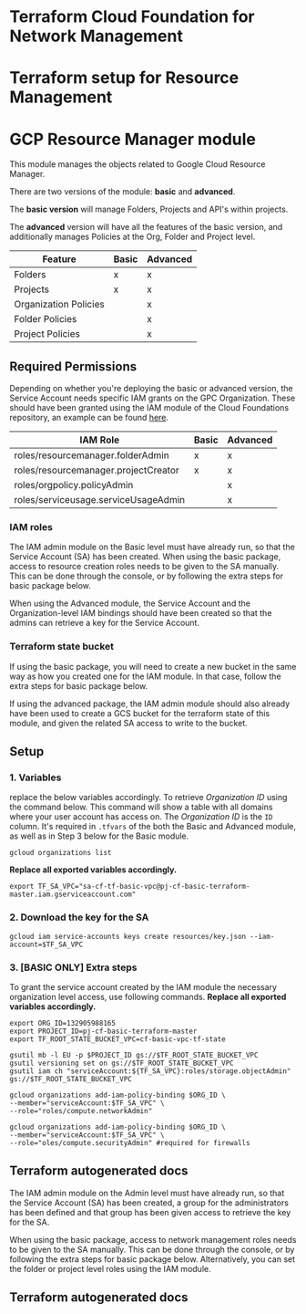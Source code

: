 
# Terraform Cloud Foundation for Network Management
# Terraform setup for Resource Management

# GCP Resource Manager module

This module manages the objects related to Google Cloud Resource Manager.

There are two versions of the module: **basic** and **advanced**.

The **basic version** will manage Folders, Projects and API's within projects.

The **advanced** version will have all the features of the basic version, and additionally manages Policies at the Org, Folder and Project level.

| Feature               | Basic | Advanced |
|-----------------------|-------|----------|
| Folders               |   x   |     x    |
| Projects              |   x   |     x    |
| Organization Policies |       |     x    |
| Folder Policies       |       |     x    |
| Project Policies      |       |     x    |


## Required Permissions

Depending on whether you're deploying the basic or advanced version, the Service Account needs specific IAM grants on the GPC Organization.
These should have been granted using the IAM module of the Cloud Foundations repository, an example can be found [here](https://github.com/devoteamgcloud/tf-gcp-foundation-samples-iam/blob/main/iam-advanced-admin/sample.tfvars#L167).

| IAM Role                             | Basic | Advanced |
|--------------------------------------|-------|----------|
| roles/resourcemanager.folderAdmin    |   x   |     x    |
| roles/resourcemanager.projectCreator |   x   |     x    |
| roles/orgpolicy.policyAdmin          |       |     x    |
| roles/serviceusage.serviceUsageAdmin |       |     x    |


### IAM roles
The IAM admin module on the Basic level must have already run, so that the Service Account (SA) has been created.
When using the basic package, access to resource creation roles needs to be given to the SA manually.
This can be done through the console, or by following the extra steps for basic package below.

When using the Advanced module, the Service Account and the Organization-level IAM bindings should have been created
so that the admins can retrieve a key for the Service Account.

### Terraform state bucket

If using the basic package, you will need to create a new bucket in the same way as how you created one for the IAM module.
In that case, follow the extra steps for basic package below.

If using the advanced package, the IAM admin module should also already have been used to create a GCS
bucket for the terraform state of this module, and given the related SA access to write to the bucket.

## Setup

### 1. Variables
replace the below variables accordingly. To retrieve *Organization ID* using the command below. This command will show a table with all domains where your user account has access on. The *Organization ID* is the `ID` column. It's required in `.tfvars` of the both the Basic and Advanced module, as well as in Step 3 below for the Basic module.
```shell
gcloud organizations list
```

**Replace all exported variables accordingly.**
```shell
export TF_SA_VPC="sa-cf-tf-basic-vpc@pj-cf-basic-terraform-master.iam.gserviceaccount.com"
```

### 2. Download the key for the SA

```shell
gcloud iam service-accounts keys create resources/key.json --iam-account=$TF_SA_VPC
```


### 3. [BASIC ONLY] Extra steps
To grant the service account created by the IAM module the necessary organization level access, use following commands.
**Replace all exported variables accordingly.**

```shell
export ORG_ID=132905988165
export PROJECT_ID=pj-cf-basic-terraform-master
export TF_ROOT_STATE_BUCKET_VPC=cf-basic-vpc-tf-state

gsutil mb -l EU -p $PROJECT_ID gs://$TF_ROOT_STATE_BUCKET_VPC
gsutil versioning set on gs://$TF_ROOT_STATE_BUCKET_VPC
gsutil iam ch "serviceAccount:${TF_SA_VPC}:roles/storage.objectAdmin" gs://$TF_ROOT_STATE_BUCKET_VPC

gcloud organizations add-iam-policy-binding $ORG_ID \
--member="serviceAccount:$TF_SA_VPC" \
--role="roles/compute.networkAdmin"

gcloud organizations add-iam-policy-binding $ORG_ID \
--member="serviceAccount:$TF_SA_VPC" \
--role="oles/compute.securityAdmin" #required for firewalls
```


## Terraform autogenerated docs

<!-- BEGINNING OF PRE-COMMIT-TERRAFORM DOCS HOOK -->
<!-- END OF PRE-COMMIT-TERRAFORM DOCS HOOK -->






The IAM admin module on the Admin level must have already run, so that the Service Account (SA) has been created, a group
for the administrators has been defined and that group has been given access to retrieve the key for the SA.

When using the basic package, access to network management roles needs to be given to the SA manually. This can be done through the console,
or by following the extra steps for basic package below. Alternatively, you can set the folder or project level roles using the IAM module.
## Terraform autogenerated docs

<!-- BEGINNING OF PRE-COMMIT-TERRAFORM DOCS HOOK -->
<!-- END OF PRE-COMMIT-TERRAFORM DOCS HOOK -->
